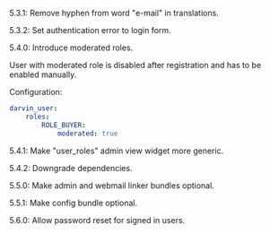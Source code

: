 5.3.1: Remove hyphen from word "e-mail" in translations.

5.3.2: Set authentication error to login form.

5.4.0: Introduce moderated roles.

User with moderated role is disabled after registration and has to be enabled manually.

Configuration:

```yaml
darvin_user:
    roles:
        ROLE_BUYER:
            moderated: true
```

5.4.1: Make "user_roles" admin view widget more generic.

5.4.2: Downgrade dependencies.

5.5.0: Make admin and webmail linker bundles optional.

5.5.1: Make config bundle optional.

5.6.0: Allow password reset for signed in users.
